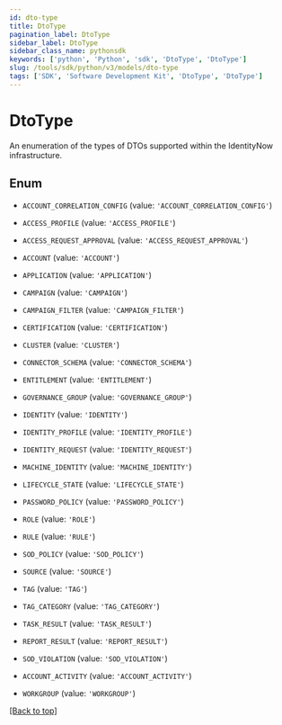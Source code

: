 ```yaml
---
id: dto-type
title: DtoType
pagination_label: DtoType
sidebar_label: DtoType
sidebar_class_name: pythonsdk
keywords: ['python', 'Python', 'sdk', 'DtoType', 'DtoType']
slug: /tools/sdk/python/v3/models/dto-type
tags: ['SDK', 'Software Development Kit', 'DtoType', 'DtoType']
---
```


# DtoType

An enumeration of the types of DTOs supported within the IdentityNow infrastructure.

## Enum

- `ACCOUNT_CORRELATION_CONFIG` (value: `'ACCOUNT_CORRELATION_CONFIG'`)

- `ACCESS_PROFILE` (value: `'ACCESS_PROFILE'`)

- `ACCESS_REQUEST_APPROVAL` (value: `'ACCESS_REQUEST_APPROVAL'`)

- `ACCOUNT` (value: `'ACCOUNT'`)

- `APPLICATION` (value: `'APPLICATION'`)

- `CAMPAIGN` (value: `'CAMPAIGN'`)

- `CAMPAIGN_FILTER` (value: `'CAMPAIGN_FILTER'`)

- `CERTIFICATION` (value: `'CERTIFICATION'`)

- `CLUSTER` (value: `'CLUSTER'`)

- `CONNECTOR_SCHEMA` (value: `'CONNECTOR_SCHEMA'`)

- `ENTITLEMENT` (value: `'ENTITLEMENT'`)

- `GOVERNANCE_GROUP` (value: `'GOVERNANCE_GROUP'`)

- `IDENTITY` (value: `'IDENTITY'`)

- `IDENTITY_PROFILE` (value: `'IDENTITY_PROFILE'`)

- `IDENTITY_REQUEST` (value: `'IDENTITY_REQUEST'`)

- `MACHINE_IDENTITY` (value: `'MACHINE_IDENTITY'`)

- `LIFECYCLE_STATE` (value: `'LIFECYCLE_STATE'`)

- `PASSWORD_POLICY` (value: `'PASSWORD_POLICY'`)

- `ROLE` (value: `'ROLE'`)

- `RULE` (value: `'RULE'`)

- `SOD_POLICY` (value: `'SOD_POLICY'`)

- `SOURCE` (value: `'SOURCE'`)

- `TAG` (value: `'TAG'`)

- `TAG_CATEGORY` (value: `'TAG_CATEGORY'`)

- `TASK_RESULT` (value: `'TASK_RESULT'`)

- `REPORT_RESULT` (value: `'REPORT_RESULT'`)

- `SOD_VIOLATION` (value: `'SOD_VIOLATION'`)

- `ACCOUNT_ACTIVITY` (value: `'ACCOUNT_ACTIVITY'`)

- `WORKGROUP` (value: `'WORKGROUP'`)

[[Back to top]](#)
